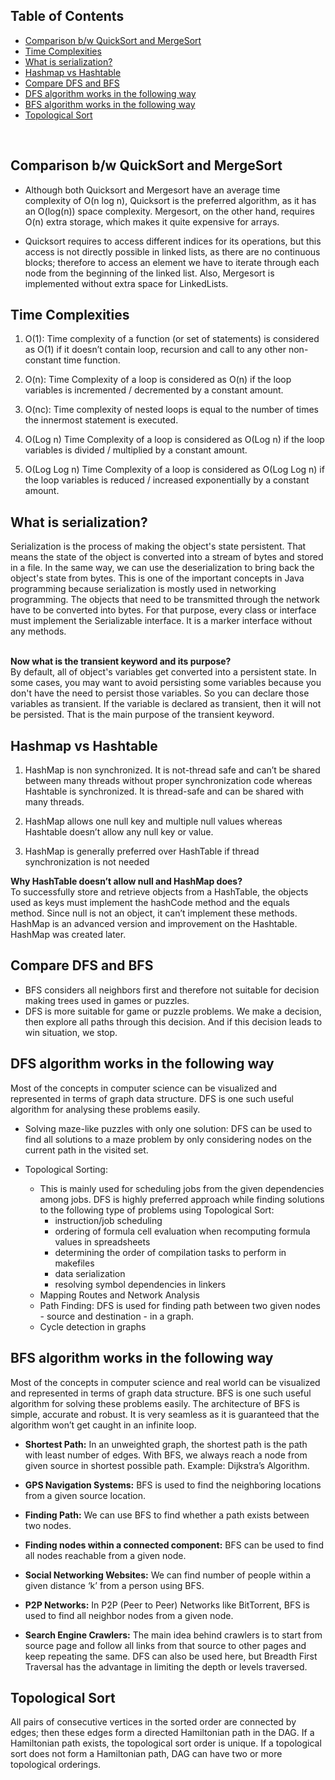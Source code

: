 
## Table of Contents
- [Comparison b/w QuickSort and MergeSort](#comparison-b-w-quicksort-and-mergesort)
- [Time Complexities](#time-complexities)
- [What is serialization?](#what-is-serialization-)
- [Hashmap vs Hashtable](#hashmap-vs-hashtable)
- [Compare DFS and BFS](#compare-dfs-and-bfs)
- [DFS algorithm works in the following way](#dfs-algorithm-works-in-the-following-way)
- [BFS algorithm works in the following way](#bfs-algorithm-works-in-the-following-way)
- [Topological Sort](#topological-sort)

<br>

## Comparison b/w QuickSort and MergeSort
- Although both Quicksort and Mergesort have an average time complexity of O(n log n), Quicksort is the preferred algorithm, as it has an O(log(n)) space complexity. Mergesort, on the other hand, requires O(n) extra storage, which makes it quite expensive for arrays. <br>

- Quicksort requires to access different indices for its operations, but this access is not directly possible in linked lists, as there are no continuous blocks; therefore to access an element we have to iterate through each node from the beginning of the linked list. Also, Mergesort is implemented without extra space for LinkedLists.

## Time Complexities
1. O(1): Time complexity of a function (or set of statements) is considered as O(1) if it doesn’t contain loop, recursion and call to any other non-constant time function.

2. O(n): Time Complexity of a loop is considered as O(n) if the loop variables is incremented / decremented by a constant amount.

3. O(nc): Time complexity of nested loops is equal to the number of times the innermost statement is executed. 

4. O(Log n) Time Complexity of a loop is considered as O(Log n) if the loop variables is divided / multiplied by a constant amount.

5. O(Log Log n) Time Complexity of a loop is considered as O(Log Log n) if the loop variables is reduced / increased exponentially by a constant amount.

## What is serialization?
Serialization is the process of making the object's state persistent. That means the state of the object is converted into a stream of bytes and stored in a file. In the same way, we can use the deserialization to bring back the object's state from bytes. This is one of the important concepts in Java programming because serialization is mostly used in networking programming. The objects that need to be transmitted through the network have to be converted into bytes. For that purpose, every class or interface must implement the Serializable interface. It is a marker interface without any methods.

<br>**Now what is the transient keyword and its purpose?**<br>
By default, all of object's variables get converted into a persistent state. In some cases, you may want to avoid persisting some variables because you don't have the need to persist those variables. So you can declare those variables as transient. If the variable is declared as transient, then it will not be persisted. That is the main purpose of the transient keyword.

## Hashmap vs Hashtable
1. HashMap is non synchronized. It is not-thread safe and can’t be shared between many threads without proper synchronization code whereas Hashtable is synchronized. It is thread-safe and can be shared with many threads.

2. HashMap allows one null key and multiple null values whereas Hashtable doesn’t allow any null key or value.

3.  HashMap is generally preferred over HashTable if thread synchronization is not needed

**Why HashTable doesn’t allow null and HashMap does?** <br>
To successfully store and retrieve objects from a HashTable, the objects used as keys must implement the hashCode method and the equals method. Since null is not an object, it can’t implement these methods. HashMap is an advanced version and improvement on the Hashtable. HashMap was created later.

## Compare DFS and BFS
- BFS considers all neighbors first and therefore not suitable for decision making trees used in games or puzzles.
- DFS is more suitable for game or puzzle problems. We make a decision, then explore all paths through this decision. And if this decision leads to win situation, we stop.
	
	
## DFS algorithm works in the following way
Most of the concepts in computer science can be visualized and represented in terms of graph data structure. DFS is one such useful algorithm for analysing these problems easily.
- Solving maze-like puzzles with only one solution: DFS can be used to find all solutions to a maze problem by only considering nodes on the current path in the visited set.

- Topological Sorting:
	- This is mainly used for scheduling jobs from the given dependencies among jobs. DFS is highly preferred approach while finding solutions to the following type of problems using Topological Sort:
		- instruction/job scheduling
		- ordering of formula cell evaluation when recomputing formula values in spreadsheets
		- determining the order of compilation tasks to perform in makefiles
		- data serialization
		- resolving symbol dependencies in linkers
	- Mapping Routes and Network Analysis
	- Path Finding: DFS is used for finding path between two given nodes - source and destination - in a graph.
	- Cycle detection in graphs

## BFS algorithm works in the following way
Most of the concepts in computer science and real world can be visualized and represented in terms of graph data structure. BFS is one such useful algorithm for solving these problems easily. The architecture of BFS is simple, accurate and robust. It is very seamless as it is guaranteed that the algorithm won’t get caught in an infinite loop.
- **Shortest Path:** In an unweighted graph, the shortest path is the path with least number of edges. With BFS, we always reach a node from given source in shortest possible path. Example: Dijkstra’s Algorithm.

- **GPS Navigation Systems:** BFS is used to find the neighboring locations from a given source location.

- **Finding Path:** We can use BFS to find whether a path exists between two nodes.

- **Finding nodes within a connected component:** BFS can be used to find all nodes reachable from a given node.
	
- **Social Networking Websites:** We can find number of people within a given distance ‘k’ from a person using BFS.

- **P2P Networks:** In P2P (Peer to Peer) Networks like BitTorrent, BFS is used to find all neighbor nodes from a given node.

- **Search Engine Crawlers:** The main idea behind crawlers is to start from source page and follow all links from that source to other pages and keep repeating the same. DFS can also be used here, but Breadth First Traversal has the advantage in limiting the depth or levels traversed.


## Topological Sort
All pairs of consecutive vertices in the sorted order are connected by edges; then these edges form a directed Hamiltonian path in the DAG. If a Hamiltonian path exists, the topological sort order is unique. If a topological sort does not form a Hamiltonian path, DAG can have two or more topological orderings.



